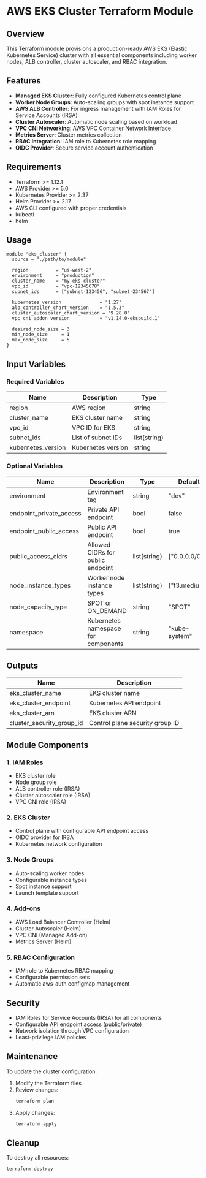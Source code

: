
# AWS EKS Cluster Terraform Module

## Overview
This Terraform module provisions a production-ready AWS EKS (Elastic Kubernetes Service) cluster with all essential components including worker nodes, ALB controller, cluster autoscaler, and RBAC integration.

## Features
- **Managed EKS Cluster**: Fully configured Kubernetes control plane
- **Worker Node Groups**: Auto-scaling groups with spot instance support
- **AWS ALB Controller**: For ingress management with IAM Roles for Service Accounts (IRSA)
- **Cluster Autoscaler**: Automatic node scaling based on workload
- **VPC CNI Networking**: AWS VPC Container Network Interface
- **Metrics Server**: Cluster metrics collection
- **RBAC Integration**: IAM role to Kubernetes role mapping
- **OIDC Provider**: Secure service account authentication

## Requirements
- Terraform >= 1.12.1
- AWS Provider >= 5.0
- Kubernetes Provider >= 2.37
- Helm Provider >= 2.17
- AWS CLI configured with proper credentials
- kubectl
- helm

## Usage
```hcl
module "eks_cluster" {
  source = "./path/to/module"

  region          = "us-west-2"
  environment     = "production"
  cluster_name    = "my-eks-cluster"
  vpc_id          = "vpc-12345678"
  subnet_ids      = ["subnet-123456", "subnet-234567"]

  kubernetes_version              = "1.27"
  alb_controller_chart_version    = "1.5.3"
  cluster_autoscaler_chart_version = "9.28.0"
  vpc_cni_addon_version           = "v1.14.0-eksbuild.1"

  desired_node_size = 3
  min_node_size     = 1
  max_node_size     = 5
}
```

## Input Variables

### Required Variables
| Name | Description | Type |
|------|-------------|------|
| region | AWS region | string |
| cluster_name | EKS cluster name | string |
| vpc_id | VPC ID for EKS | string |
| subnet_ids | List of subnet IDs | list(string) |
| kubernetes_version | Kubernetes version | string |

### Optional Variables
| Name | Description | Type | Default |
|------|-------------|------|---------|
| environment | Environment tag | string | "dev" |
| endpoint_private_access | Private API endpoint | bool | false |
| endpoint_public_access | Public API endpoint | bool | true |
| public_access_cidrs | Allowed CIDRs for public endpoint | list(string) | ["0.0.0.0/0"] |
| node_instance_types | Worker node instance types | list(string) | ["t3.medium"] |
| node_capacity_type | SPOT or ON_DEMAND | string | "SPOT" |
| namespace | Kubernetes namespace for components | string | "kube-system" |

## Outputs
| Name | Description |
|------|-------------|
| eks_cluster_name | EKS cluster name |
| eks_cluster_endpoint | Kubernetes API endpoint |
| eks_cluster_arn | EKS cluster ARN |
| cluster_security_group_id | Control plane security group ID |

## Module Components

### 1. IAM Roles
- EKS cluster role
- Node group role
- ALB controller role (IRSA)
- Cluster autoscaler role (IRSA)
- VPC CNI role (IRSA)

### 2. EKS Cluster
- Control plane with configurable API endpoint access
- OIDC provider for IRSA
- Kubernetes network configuration

### 3. Node Groups
- Auto-scaling worker nodes
- Configurable instance types
- Spot instance support
- Launch template support

### 4. Add-ons
- AWS Load Balancer Controller (Helm)
- Cluster Autoscaler (Helm)
- VPC CNI (Managed Add-on)
- Metrics Server (Helm)

### 5. RBAC Configuration
- IAM role to Kubernetes RBAC mapping
- Configurable permission sets
- Automatic aws-auth configmap management

## Security
- IAM Roles for Service Accounts (IRSA) for all components
- Configurable API endpoint access (public/private)
- Network isolation through VPC configuration
- Least-privilege IAM policies

## Maintenance
To update the cluster configuration:
1. Modify the Terraform files
2. Review changes:
   ```bash
   terraform plan
   ```
3. Apply changes:
   ```bash
   terraform apply
   ```

## Cleanup
To destroy all resources:
```bash
terraform destroy
```
